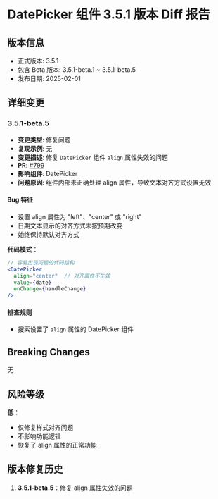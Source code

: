 # DatePicker 组件 3.5.1 版本 Diff 报告

## 版本信息
- 正式版本: 3.5.1
- 包含 Beta 版本: 3.5.1-beta.1 ~ 3.5.1-beta.5
- 发布日期: 2025-02-01

## 详细变更

### 3.5.1-beta.5
- **变更类型**: 修复问题
- **复现示例**: 无
- **变更描述**: 修复 `DatePicker` 组件 `align` 属性失效的问题
- **PR**: [#799](https://github.com/sheinsight/shineout-next/pull/799)
- **影响组件**: DatePicker
- **问题原因**: 组件内部未正确处理 align 属性，导致文本对齐方式设置无效

#### Bug 特征
- 设置 align 属性为 "left"、"center" 或 "right"
- 日期文本显示的对齐方式未按预期改变
- 始终保持默认对齐方式

**代码模式**：
```jsx
// 容易出现问题的代码结构
<DatePicker
  align="center"  // 对齐属性不生效
  value={date}
  onChange={handleChange}
/>
```

#### 排查规则
- 搜索设置了 `align` 属性的 DatePicker 组件

## Breaking Changes

无

## 风险等级

**低**：
- 仅修复样式对齐问题
- 不影响功能逻辑
- 恢复了 align 属性的正常功能

## 版本修复历史

1. **3.5.1-beta.5**：修复 align 属性失效的问题